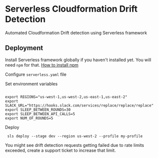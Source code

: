# Serverless Cloudformation Drift Detection
Automated Cloudformation Drift detection using Serverless framework

## Deployment
Install Serverless framework globally if you haven't installed yet. You will need `npm` for that. [How to install npm](https://docs.npmjs.com/downloading-and-installing-node-js-and-npm)

Configure `serverless.yaml` file

Set environment variables

```

export REGIONS="us-west-1,us-west-2,us-east-1,us-east-2"
export SLACK_URL="https://hooks.slack.com/services/replace/replace/replace"
export SLEEP_BETWEEN_ROUNDS=30
export SLEEP_BETWEEN_API_CALLS=5
export NUM_OF_ROUNDS=5
```
Deploy

``` sls deploy --stage dev --region us-west-2 --profile my-profile```


 
You might see drift detection requests getting failed due to rate limits exceeded, create a support ticket to increase that limit.

